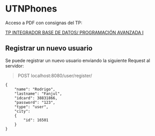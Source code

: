 # UTNPhones

Acceso a PDF con consignas del TP:

[TP INTEGRADOR BASE DE DATOS/ PROGRAMACIÓN AVANZADA I](https://github.com/rodrigofanjul/UTNPhones/blob/master/docs/PAI%20-%20BD2%20-%20TP%20FINAL%20-%20Borrador.pdf)
 
## Registrar un nuevo usuario  

Se puede registrar un nuevo usuario enviando la siguiente Request al servidor:

> POST localhost:8080/user/register/

    {
   		"name": "Rodrigo",
   		"lastname": "Fanjul",  
   		"idcard": 38831866,  
   		"password": "123",
   		"type": "user",
   		"city":
   		{
			"id": 16501
   		}
    }
